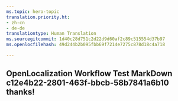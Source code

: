 ```yaml
---
ms.topic: hero-topic
translation.priority.ht:
- zh-cn
- de-de
translationtype: Human Translation
ms.sourcegitcommit: 1d40c28d751c2d22d9d60af2c89c515554d37b97
ms.openlocfilehash: 49d244b2b095fbb69f7214e7275c878d18c4a718

---
```

## OpenLocalization Workflow Test MarkDown c12e4b22-2801-463f-bbcb-58b7841a6b10 thanks!



<!--HONumber=Aug16_HO4-->


